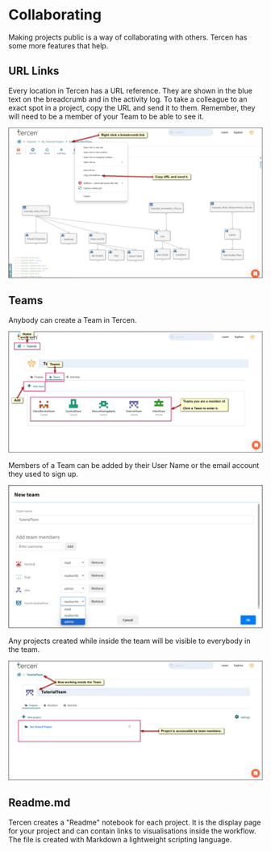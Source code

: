 # Collaborating

Making projects public is a way of collaborating with others. Tercen has some more features that help.

## URL Links

Every location in Tercen has a URL reference. They are shown in the blue text on the breadcrumb and in the activity log. To take a colleague to an exact spot in a project, copy the URL and send it to them. Remember, they will need to be a member of your Team to be able to see it.

![Screenshot](img/starter_guide_collaborate_1.jpg)

## Teams

Anybody can create a Team in Tercen.

![Screenshot](img/starter_guide_collaborate_2.jpg)

Members of a Team can be added by their User Name or the email account they used to sign up.

![Screenshot](img/starter_guide_collaborate_3.jpg)

Any projects created while inside the team will be visible to everybody in the team.

![Screenshot](img/starter_guide_collaborate_4.jpg)

## Readme.md

Tercen creates a "Readme" notebook for each project. It is the display page for your project and can contain links to visualisations inside the workflow. The file is created with Markdown a lightweight scripting language.
